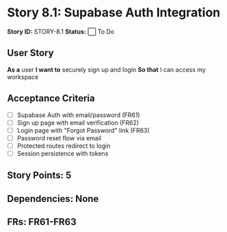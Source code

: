 # Story 8.1: Supabase Auth Integration

**Story ID:** STORY-8.1
**Status:** ⬜ To Do

## User Story
**As a** user
**I want to** securely sign up and login
**So that** I can access my workspace

## Acceptance Criteria
- [ ] Supabase Auth with email/password (FR61)
- [ ] Sign up page with email verification (FR62)
- [ ] Login page with "Forgot Password" link (FR63)
- [ ] Password reset flow via email
- [ ] Protected routes redirect to login
- [ ] Session persistence with tokens

## Story Points: 5
## Dependencies: None
## FRs: FR61-FR63
